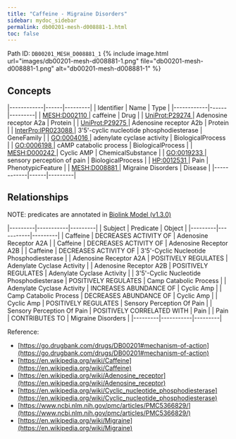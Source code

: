 ```yaml
---
title: "Caffeine - Migraine Disorders"
sidebar: mydoc_sidebar
permalink: db00201-mesh-d008881-1.html
toc: false 
---
```



Path ID: `DB00201_MESH_D008881_1`
{% include image.html url="images/db00201-mesh-d008881-1.png" file="db00201-mesh-d008881-1.png" alt="db00201-mesh-d008881-1" %}

## Concepts

|------------|------|---------|
| Identifier | Name | Type    |
|------------|------|---------|
| <a href="https://identifiers.org/MESH:D002110">MESH:D002110 </a> | caffeine | Drug |
| <a href="https://identifiers.org/UniProt:P29274">UniProt:P29274 </a> | Adenosine receptor A2a | Protein |
| <a href="https://identifiers.org/UniProt:P29275">UniProt:P29275 </a> | Adenosine receptor A2b | Protein |
| <a href="https://identifiers.org/InterPro:IPR023088">InterPro:IPR023088 </a> | 3'5'-cyclic nucleotide phosphodiesterase | GeneFamily |
| <a href="https://identifiers.org/GO:0004016">GO:0004016 </a> | adenylate cyclase activity | BiologicalProcess |
| <a href="https://identifiers.org/GO:0006198">GO:0006198 </a> | cAMP catabolic process | BiologicalProcess |
| <a href="https://identifiers.org/MESH:D000242">MESH:D000242 </a> | Cyclic AMP | ChemicalSubstance |
| <a href="https://identifiers.org/GO:0019233">GO:0019233 </a> | sensory perception of pain | BiologicalProcess |
| <a href="https://identifiers.org/HP:0012531">HP:0012531 </a> | Pain | PhenotypicFeature |
| <a href="https://identifiers.org/MESH:D008881">MESH:D008881 </a> | Migraine Disorders | Disease |
|------------|------|---------|

## Relationships


NOTE: predicates are annotated in <a href="https://github.com/biolink/biolink-model/releases/tag/v1.3.0">Biolink Model (v1.3.0)</a>

|---------|-----------|---------|
| Subject | Predicate | Object  |
|---------|-----------|---------|
| Caffeine | DECREASES ACTIVITY OF | Adenosine Receptor A2A |
| Caffeine | DECREASES ACTIVITY OF | Adenosine Receptor A2B |
| Caffeine | DECREASES ACTIVITY OF | 3'5'-Cyclic Nucleotide Phosphodiesterase |
| Adenosine Receptor A2A | POSITIVELY REGULATES | Adenylate Cyclase Activity |
| Adenosine Receptor A2B | POSITIVELY REGULATES | Adenylate Cyclase Activity |
| 3'5'-Cyclic Nucleotide Phosphodiesterase | POSITIVELY REGULATES | Camp Catabolic Process |
| Adenylate Cyclase Activity | INCREASES ABUNDANCE OF | Cyclic Amp |
| Camp Catabolic Process | DECREASES ABUNDANCE OF | Cyclic Amp |
| Cyclic Amp | POSITIVELY REGULATES | Sensory Perception Of Pain |
| Sensory Perception Of Pain | POSITIVELY CORRELATED WITH | Pain |
| Pain | CONTRIBUTES TO | Migraine Disorders |
|---------|-----------|---------|

Reference: 
  - [https://go.drugbank.com/drugs/DB00201#mechanism-of-action](https://go.drugbank.com/drugs/DB00201#mechanism-of-action)
  - [https://en.wikipedia.org/wiki/Caffeine](https://en.wikipedia.org/wiki/Caffeine)
  - [https://en.wikipedia.org/wiki/Adenosine_receptor](https://en.wikipedia.org/wiki/Adenosine_receptor)
  - [https://en.wikipedia.org/wiki/Cyclic_nucleotide_phosphodiesterase](https://en.wikipedia.org/wiki/Cyclic_nucleotide_phosphodiesterase)
  - [https://www.ncbi.nlm.nih.gov/pmc/articles/PMC5366829/](https://www.ncbi.nlm.nih.gov/pmc/articles/PMC5366829/)
  - [https://en.wikipedia.org/wiki/Migraine](https://en.wikipedia.org/wiki/Migraine)
